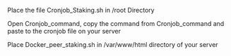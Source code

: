 Place the file Cronjob_Staking.sh in /root Directory

Open Cronjob_command,  copy the command from Cronjob_command and paste to the cronjob file on your server

Place Docker_peer_staking.sh in /var/www/html directory of your server 
